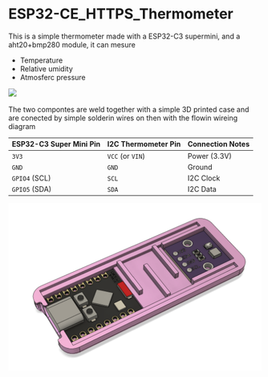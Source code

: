 # ESP32-CE_HTTPS_Thermometer
This is a simple thermometer made with a ESP32-C3 supermini, and a aht20+bmp280 module, it can mesure
- Temperature
- Relative umidity
- Atmosferc pressure

![](Pictures/20250505_221746.png)

The two compontes are weld together with a simple 3D printed case and are conected by simple solderin wires on then with the flowin wireing diagram

| ESP32-C3 Super Mini Pin | I2C Thermometer Pin | Connection Notes |  
|-------------------------|---------------------|------------------|  
| `3V3`                   | `VCC` (or `VIN`)    | Power (3.3V)     |  
| `GND`                   | `GND`               | Ground           |  
| `GPIO4` (SCL)           | `SCL`               | I2C Clock        |  
| `GPIO5` (SDA)           | `SDA`               | I2C Data         |  

![diagram](Pictures/Picture2.png)
